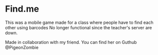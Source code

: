 # Find.me
This was a mobile game made for a class where people have to find each other using barcodes No longer functional since the teacher's server are down.

Made in collaboration with my friend. You can find her on Guthub @PigeonZombie
